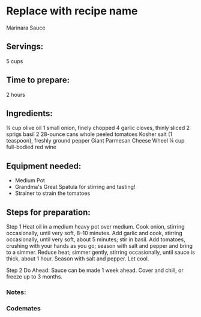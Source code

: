 # Replace with recipe name
Marinara Sauce
## Servings: 
5 cups
## Time to prepare: 
2 hours
## Ingredients:
¼ cup olive oil
1 small onion, finely chopped
4 garlic cloves, thinly sliced
2 sprigs basil
2 28-ounce cans whole peeled tomatoes
Kosher salt (1 teaspoon), freshly ground pepper
Giant Parmesan Cheese Wheel
¼ cup full-bodied red wine

## Equipment needed:
- Medium Pot
- Grandma's Great Spatula for stirring and tasting!
- Strainer to strain the tomatoes

## Steps for preparation:
Step 1
Heat oil in a medium heavy pot over medium. Cook onion, stirring occasionally, until very soft, 8–10 minutes. Add garlic and cook, stirring occasionally, until very soft, about 5 minutes; stir in basil. Add tomatoes, crushing with your hands as you go; season with salt and pepper and bring to a simmer. Reduce heat; simmer gently, stirring occasionally, until sauce is thick, about 1 hour. Season with salt and pepper. Let cool.

Step 2
Do Ahead: Sauce can be made 1 week ahead. Cover and chill, or freeze up to 3 months.


### Notes:



### Codemates #

